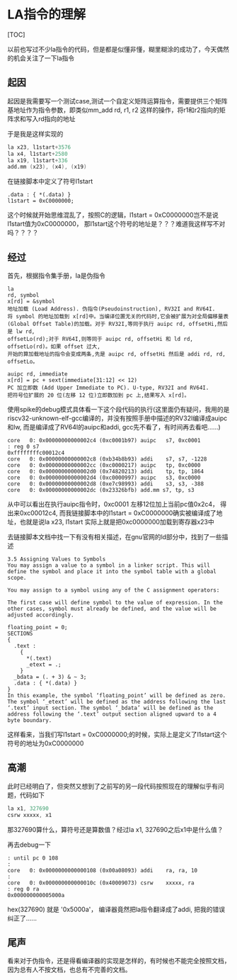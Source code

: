 # LA指令的理解

[TOC]

以前也写过不少la指令的代码，但是都是似懂非懂，糊里糊涂的成功了，今天偶然的机会关注了一下la指令

## 起因

起因是我需要写一个测试case,测试一个自定义矩阵运算指令，需要提供三个矩阵基地址作为指令参数，即类似mm_add rd, r1, r2 这样的操作，将r1和r2指向的矩阵求和写入rd指向的地址

于是我是这样实现的

```S
la x23, l1start+3576
la x4, l1start+2580
la x19, l1start+336
add.mm (x23), (x4), (x19)
```

在链接脚本中定义了符号l1start

```lds
.data : { *(.data) }
l1start = 0xC0000000;
```

这个时候就开始思维混乱了，按照C的逻辑，l1start = 0xC0000000岂不是说l1start值为0xC0000000， 那l1start这个符号的地址是？？？难道我这样写不对吗？？？？

## 经过

首先，根据指令集手册，la是伪指令

```text
la
rd, symbol
x[rd] = &symbol
地址加载 (Load Address). 伪指令(Pseudoinstruction), RV32I and RV64I.
将 symbol 的地址加载到 x[rd]中。当编译位置无关的代码时,它会被扩展为对全局偏移量表
(Global Offset Table)的加载。对于 RV32I,等同于执行 auipc rd, offsetHi,然后是 lw rd,
offsetLo(rd);对于 RV64I,则等同于 auipc rd, offsetHi 和 ld rd, offsetLo(rd)。如果 offset 过大,
开始的算加载地址的指令会变成两条,先是 auipc rd, offsetHi 然后是 addi rd, rd, offsetLo。

auipc rd, immediate
x[rd] = pc + sext(immediate[31:12] << 12)
PC 加立即数 (Add Upper Immediate to PC). U-type, RV32I and RV64I.
把符号位扩展的 20 位(左移 12 位)立即数加到 pc 上,结果写入 x[rd]。
```

使用spike的debug模式具体看一下这个段代码的执行(这里面仍有疑问，我用的是riscv32-unknown-elf-gcc编译的，并没有按照手册中描述的RV32I编译成auipc和lw, 而是编译成了RV64I的auipc和addi, gcc先不看了，有时间再去看吧......)

```text
core   0: 0x00000000000002c4 (0xc0001b97) auipc   s7, 0xc0001
: reg 0 s7
0xffffffffc00012c4
core   0: 0x00000000000002c8 (0xb34b8b93) addi    s7, s7, -1228
core   0: 0x00000000000002cc (0xc0000217) auipc   tp, 0xc0000
core   0: 0x00000000000002d0 (0x74820213) addi    tp, tp, 1864
core   0: 0x00000000000002d4 (0xc0000997) auipc   s3, 0xc0000
core   0: 0x00000000000002d8 (0xe7c98993) addi    s3, s3, -388
core   0: 0x00000000000002dc (0x23326bfb) add.mm s7, tp, s3
```

从中可以看出在执行auipc指令时，0xc0001 左移12位加上当前pc值0x2c4， 得出来0xc00012c4, 而我链接脚本中的l1start = 0xC0000000确实被编译成了地址，也就是说la x23, l1start 实际上就是把0xc0000000加载到寄存器x23中

去链接脚本文档中找一下有没有相关描述，在gnu官网的ld部分中，找到了一些描述

```text
3.5 Assigning Values to Symbols
You may assign a value to a symbol in a linker script. This will define the symbol and place it into the symbol table with a global scope.

You may assign to a symbol using any of the C assignment operators:

The first case will define symbol to the value of expression. In the other cases, symbol must already be defined, and the value will be adjusted accordingly.

floating_point = 0;
SECTIONS
{
  .text :
    {
      *(.text)
      _etext = .;
    }
  _bdata = (. + 3) & ~ 3;
  .data : { *(.data) }
}
In this example, the symbol ‘floating_point’ will be defined as zero. The symbol ‘_etext’ will be defined as the address following the last ‘.text’ input section. The symbol ‘_bdata’ will be defined as the address following the ‘.text’ output section aligned upward to a 4 byte boundary.
```

这样看来，当我们写l1start = 0xC0000000;的时候，实际上是定义了l1start这个符号的地址为0xC0000000

## 高潮

此时已经明白了，但突然又想到了之前写的另一段代码按照现在的理解似乎有问题，代码如下

```S
la x1, 327690
csrw xxxxx, x1
```

那327690算什么，算符号还是算数值？经过la x1, 327690之后x1中是什么值？

再去debug一下

```text
: until pc 0 108
:
core   0: 0x0000000000000108 (0x00a08093) addi    ra, ra, 10
:
core   0: 0x000000000000010c (0x40009073) csrw    xxxxx, ra
: reg 0 ra
0x000000000005000a
```

hex(327690) 就是 '0x5000a'， 编译器竟然把la指令翻译成了addi, 把我的错误纠正了......

## 尾声

看来对于伪指令，还是得看编译器的实现是怎样的，有时候也不能完全按照文档，因为总有人不按文档，也总有不完善的文档。
